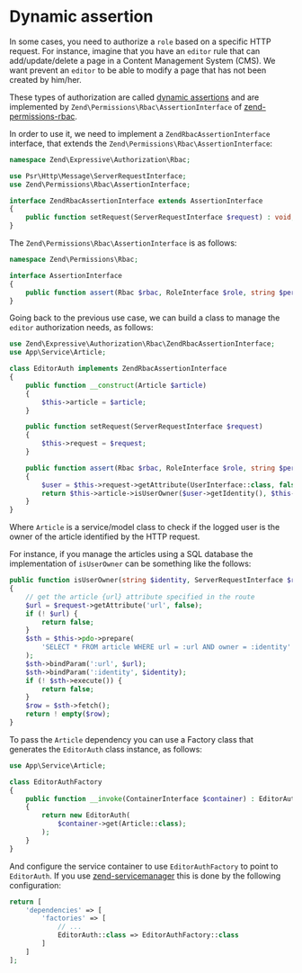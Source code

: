 # Dynamic assertion

In some cases, you need to authorize a `role` based on a specific HTTP request.
For instance, imagine that you have an `editor` rule that can add/update/delete
a page in a Content Management System (CMS). We want prevent an `editor` to be
able to modify a page that has not been created by him/her.

These types of authorization are called [dynamic assertions](https://docs.zendframework.com/zend-permissions-rbac/examples/#dynamic-assertions)
and are implemented by `Zend\Permissions\Rbac\AssertionInterface` of
[zend-permissions-rbac](https://github.com/zendframework/zend-permissions-rbac).

In order to use it, we need to implement a `ZendRbacAssertionInterface`
interface, that extends the `Zend\Permissions\Rbac\AssertionInterface`:

```php
namespace Zend\Expressive\Authorization\Rbac;

use Psr\Http\Message\ServerRequestInterface;
use Zend\Permissions\Rbac\AssertionInterface;

interface ZendRbacAssertionInterface extends AssertionInterface
{
    public function setRequest(ServerRequestInterface $request) : void;
}
```

The `Zend\Permissions\Rbac\AssertionInterface` is as follows:

```php
namespace Zend\Permissions\Rbac;

interface AssertionInterface
{
    public function assert(Rbac $rbac, RoleInterface $role, string $permission) : bool;
}
```

Going back to the previous use case, we can build a class to manage the `editor`
authorization needs, as follows:

```php
use Zend\Expressive\Authorization\Rbac\ZendRbacAssertionInterface;
use App\Service\Article;

class EditorAuth implements ZendRbacAssertionInterface
{
    public function __construct(Article $article)
    {
        $this->article = $article;
    }

    public function setRequest(ServerRequestInterface $request)
    {
        $this->request = $request;
    }

    public function assert(Rbac $rbac, RoleInterface $role, string $permission)
    {
        $user = $this->request->getAttribute(UserInterface::class, false);
        return $this->article->isUserOwner($user->getIdentity(), $this->request);
    }
}
```

Where `Article` is a service/model class to check if the logged user is the
owner of the article identified by the HTTP request.

For instance, if you manage the articles using a SQL database the implementation
of `isUserOwner` can be something like the follows:

```php
public function isUserOwner(string $identity, ServerRequestInterface $request): bool
{
    // get the article {url} attribute specified in the route
    $url = $request->getAttribute('url', false);
    if (! $url) {
        return false;
    }
    $sth = $this->pdo->prepare(
        'SELECT * FROM article WHERE url = :url AND owner = :identity'
    );
    $sth->bindParam(':url', $url);
    $sth->bindParam(':identity', $identity);
    if (! $sth->execute()) {
        return false;
    }
    $row = $sth->fetch();
    return ! empty($row);
}
```

To pass the `Article` dependency you can use a Factory class that generates the
`EditorAuth` class instance, as follows:

```php
use App\Service\Article;

class EditorAuthFactory
{
    public function __invoke(ContainerInterface $container) : EditorAuth
    {
        return new EditorAuth(
            $container->get(Article::class);
        );
    }
}
```

And configure the service container to use `EditorAuthFactory` to point to
`EditorAuth`. If you use [zend-servicemanager](https://github.com/zendframework/zend-servicemanager)
this is done by the following configuration:

```php
return [    
    'dependencies' => [
        'factories' => [
            // ...
            EditorAuth::class => EditorAuthFactory::class
        ]
    ]
];
```
